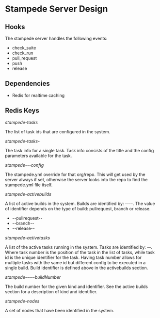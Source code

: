 # Stampede Server Design

## Hooks

The stampede server handles the following events:

- check_suite
- check_run
- pull_request
- push
- release

## Dependencies

- Redis for realtime caching

## Redis Keys

*stampede-tasks*

The list of task ids that are configured in the system.

*stampede-tasks-<id>*

The task info for a single task. Task info consists of the title and the config parameters available for the task.

*stampede-<org>-<repo>-config*

The stampede.yml override for that org/repo. This will get used by the server always if set, otherwise the server
looks into the repo to find the stampede.yml file itself.

*stampede-activebuilds*

A list of active builds in the system. Builds are identified by: <org>-<repo>-<kind>-<identifier>-<buildnumber>. The value of identifier depends
on the type of build: pullrequest, branch or release.

- <org>-<repo>-pullrequest-<prnumber>-<buildnumber>
- <org>-<repo>-branch-<branch>-<buildnumber>
- <org>-<repo>-release-<release>-<buildnumber>

*stampede-activetasks*

A list of the active tasks running in the system. Tasks are identified by: <build identifier>-<tasknumber>-<task id>. Where task number is
the position of the task in the list of tasks, while task id is the unique identifier for the task. Having task number allows for multiple tasks with the
same id but different config to be executed in a single build. Build identifier is defined above in the activebuilds section.

*stampede-<org>-<repo>-<kind>-<identifier>-buildNumber*

The build number for the given kind and identifier. See the active builds section for a description of kind and identifier.

*stampede-nodes*

A set of nodes that have been identified in the system.

